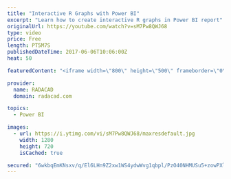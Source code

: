 ```yaml
---
title: "Interactive R Graphs with Power BI"
excerpt: "Learn how to create interactive R graphs in Power BI report"
originalUrl: https://youtube.com/watch?v=sM7Pw8QWJ68
type: video
price: Free
length: PT5M7S
publishedDateTime: 2017-06-06T10:06:00Z
heat: 50

featuredContent: "<iframe width=\"800\" height=\"500\" frameborder=\"0\" src=\"https://www.youtube.com/embed/sM7Pw8QWJ68\" allow=\"accelerometer; autoplay; encrypted-media; gyroscope; picture-in-picture\" allowfullscreen></iframe>"

provider:
  name: RADACAD
  domain: radacad.com

topics:
  - Power BI

images:
  - url: https://i.ytimg.com/vi/sM7Pw8QWJ68/maxresdefault.jpg
    width: 1280
    height: 720
    isCached: true

secured: "6wkbqEmKNsxv/q/El6LHn9Z2xw1WS4ydwWvg1qbpl/PzO40NHMUSu5+zowPXljaZAVqp3AQHfUZGAerJflv/6gVrzZ2SG2v0oFVkmodh2wT8wiIaT6l4qgayo8zm9SV/fBU+9RaLYModipgskK/owANgOV20sLhh2Ph52hFRqssY+vQ7Ki8NxUbDafSS5hgu2f4OVk+9jMXrcC2TnZH1knKhiZ7XABDx67nPJ4nGiKyCkQAD/ilMoaxLEvHgr972A/wFdvOmj9J6aQyB6EDQapE8XV7potGOqDL5FoZxSuZHqfHmM806iFWFNa74db3Siip4iS+YzQ24yTCMR8k+Ad+9XqxEUeEYHOI9Gy2s3FBszgmz06YF3I+388xrq+JkRhYDL5ECpK7Db7HbAQEUa7OQnemS8E4fWkgd+nLLy5c=;skEZ2z8kEZDQr5/+jkYoYw=="
---
```


